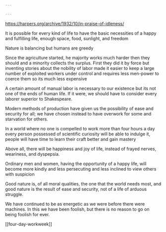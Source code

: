 ```yaml
---

---
```


<https://harpers.org/archive/1932/10/in-praise-of-idleness/>

It is possible for every kind of life to have the basic necessities of a happy and fulfilling life, enough space, food, sunlight, and freedom

Nature is balancing but humans are greedy

Since the agriculture started, he majority works much harder then they should and a minority collects the surplus. First they did it by force but inventing stories about the nobility of labor made it easier to keep a large number of exploited workers under control and requires less men-power to coerce them so its much less expensive 

A certain amount of manual labor is necessary to our existence but its not one of the ends of human life. If it were, we should have to consider every laborer superior to Shakespeare. 

Modern methods of production have given us the possibility of ease and security for all; we have chosen instead to have overwork for some and starvation for others. 

In a world where no one is compelled to work more than four hours a day every person possessed of scientific curiosity will be able to indulge it, people will have time to learn their craft better and gain mastery 

Above all, there will be happiness and joy of life, instead of frayed nerves, weariness, and dyspepsia. 

Ordinary men and women, having the opportunity of a happy life, will become more kindly and less persecuting and less inclined to view others with suspicion

Good nature is, of all moral qualities, the one that the world needs most, and good nature is the result of ease and security, not of a life of arduous struggle. 

We have continued to be as energetic as we were before there were machines. In this we have been foolish, but there is no reason to go on being foolish for ever.

[[four-day-workweek]]